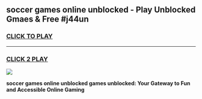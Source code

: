 
## soccer games online unblocked - Play Unblocked Gmaes & Free #j44un
<h3>
<a href="https://premium.freeplayer.one?title=soccer_games_online_unblocked&ref=01M">CLICK TO PLAY</a></h3>
<hr>

<h3>
<a href="https://premium.freeplayer.one?title=soccer_games_online_unblocked&ref=01M">CLICK 2 PLAY</a>
  
</h3>

<a href="https://premium.freeplayer.one?title=soccer_games_online_unblocked&ref=01M"><img src="https://clearcache.store/games.png"></a>


**soccer games online unblocked games unblocked: Your Gateway to Fun and Accessible Online Gaming**
